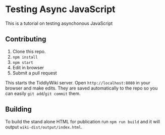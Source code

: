 # Testing Async JavaScript

This is a tutorial on testing asynchonous JavaScript

## Contributing

1.  Clone this repo.
2.  `npm install`
3.  `npm start`
4.  Edit in browser
5.  Submit a pull request

This starts the TiddlyWiki server. Open `http://localhost:8080` in your browser
and make edits. They are saved automatically to the repo so you can easily
`git add`/`git commit` them.

## Building

To build the stand alone HTML for publication run `npm run build` and it will
output `wiki-dist/output/index.html`.
